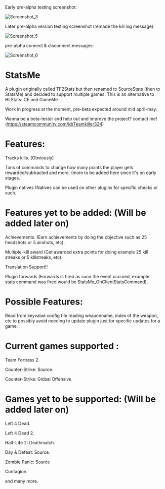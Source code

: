 Early pre-alpha testing screenshot:

![Screenshot_3](https://user-images.githubusercontent.com/49116354/113496802-88576e00-94fd-11eb-86f1-2222986da34d.jpg)

Later pre-alpha version testing screenshot (remade the kill log message):

![Screenshot_5](https://user-images.githubusercontent.com/49116354/113702827-53ecd900-96da-11eb-88f5-ad494f1dc9fe.jpg)

pre-alpha connect & disconnect messages:

![Screenshot_6](https://user-images.githubusercontent.com/49116354/113900896-97c10a80-97ce-11eb-9294-d3b7c6b4915a.jpg)


# StatsMe
A plugin originally called TF2Stats but then renamed to SourceStats (then to StatsMe) and decided to support multiple games. This is an alternative to HLStats: CE and GameMe

Work in progress at the moment, pre-beta expected around mid april-may.

Wanna be a beta-tester and help out and improve the project? contact me! (https://steamcommunity.com/id/Teamkiller324)

# Features:
Tracks kills. (Obviously)

Tons of commands to change how many points the player gets rewarded/subtracted and more.
(more to be added here since it's on early stages.

Plugin natives (Natives can be used on other plugins for specific checks or such.

# Features yet to be added: (Will be added later on)
Achievements. (Earn achievements by doing the objective such as 25 headshots or 5 airshots, etc).

Multiple-kill award (Get awarded extra points for doing example 25 kill streaks or 5 killstreaks, etc).

Translation Support!!

Plugin forwards (Forwards is fired as soon the event occured, example: stats command was fired would be StatsMe_OnClientStatsCommand).

# Possible Features:
Read from keyvalue config file reading weaponname, index of the weapon, etc to possibly avoid needing to update plugin just for specific updates for a game.

# Current games supported :
Team Fortress 2.

Counter-Strike: Source.

Counter-Strike: Global Offensive.

# Games yet to be supported: (Will be added later on)
Left 4 Dead.

Left 4 Dead 2.

Half-Life 2: Deathmatch.

Day & Defeat: Source.

Zombie Panic: Source

Contagion.

and many more.
